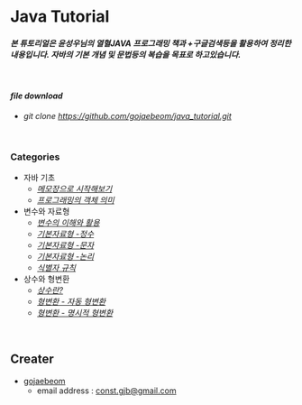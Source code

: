 # Java Tutorial  
#### *본 튜토리얼은 윤성우님의 열혈JAVA 프로그래밍 책과 +구글검색등을 활용하여 정리한 내용입니다. 자바의 기본 개념 및 문법등의 복습을 목표로 하고있습니다.*  
<br/>

#### _file download_
-  *git clone https://github.com/gojaebeom/java_tutorial.git*
<br/>

### Categories
-  자바 기초
    - _[메모장으로 시작해보기](https://github.com/gojaebeom/java_tutorial/blob/master/src/ch00_%EC%9E%90%EB%B0%94%EC%9D%98%EA%B8%B0%EB%B3%B8/HelloWorld.java)_
    - _[프로그래밍의 객체 의미](https://github.com/gojaebeom/java_tutorial/blob/master/src/ch00_%EC%9E%90%EB%B0%94%EC%9D%98%EA%B8%B0%EB%B3%B8/Object.java)_
-  변수와 자료형
    - _[변수의 이해와 활용](https://github.com/gojaebeom/java_tutorial/blob/master/src/ch01_%EB%B3%80%EC%88%98%EC%99%80%EC%9E%90%EB%A3%8C%ED%98%95/_%EB%B3%80%EC%88%98%EC%9D%98%EC%9D%B4%ED%95%B4%EC%99%80%ED%99%9C%EC%9A%A9.java)_
    - _[기본자료형 -정수](https://github.com/gojaebeom/java_tutorial/blob/master/src/ch01_%EB%B3%80%EC%88%98%EC%99%80%EC%9E%90%EB%A3%8C%ED%98%95/%EA%B8%B0%EB%B3%B8%EC%9E%90%EB%A3%8C%ED%98%95_%EC%A0%95%EC%88%98.java)_
    - _[기본자료형 -문자](https://github.com/gojaebeom/java_tutorial/blob/master/src/ch01_%EB%B3%80%EC%88%98%EC%99%80%EC%9E%90%EB%A3%8C%ED%98%95/%EA%B8%B0%EB%B3%B8%EC%9E%90%EB%A3%8C%ED%98%95_%EB%AC%B8%EC%9E%90.java)_
    - _[기본자료형 -논리](https://github.com/gojaebeom/java_tutorial/blob/master/src/ch01_%EB%B3%80%EC%88%98%EC%99%80%EC%9E%90%EB%A3%8C%ED%98%95/%EA%B8%B0%EB%B3%B8%EC%9E%90%EB%A3%8C%ED%98%95_%EB%85%BC%EB%A6%AC.java)_
    - _[식별자 규칙](https://github.com/gojaebeom/java_tutorial/blob/master/src/ch01_%EB%B3%80%EC%88%98%EC%99%80%EC%9E%90%EB%A3%8C%ED%98%95/%EC%8B%9D%EB%B3%84%EC%9E%90%EA%B7%9C%EC%B9%99.java)_
-  상수와 형변환
    - _[상수란?](https://github.com/gojaebeom/java_tutorial/blob/master/src/ch02_%EC%83%81%EC%88%98%EC%99%80%ED%98%95%EB%B3%80%ED%99%98/%EC%83%81%EC%88%98.java)_
    - _[형변환 - 자동 형변환](https://github.com/gojaebeom/java_tutorial/blob/master/src/ch02_%EC%83%81%EC%88%98%EC%99%80%ED%98%95%EB%B3%80%ED%99%98/%ED%98%95%EB%B3%80%ED%99%98_%EC%9E%90%EB%8F%99%ED%98%95%EB%B3%80%ED%99%98.java)_
    - _[형변환 - 명시적 형변환](https://github.com/gojaebeom/java_tutorial/blob/master/src/ch02_%EC%83%81%EC%88%98%EC%99%80%ED%98%95%EB%B3%80%ED%99%98/%ED%98%95%EB%B3%80%ED%99%98_%EB%AA%85%EC%8B%9C%EC%A0%81%ED%98%95%EB%B3%80%ED%99%98.java)_

<br/>

## Creater
- [gojaebeom](https://github.com/gojaebeom)
    - email address : const.gjb@gmail.com
